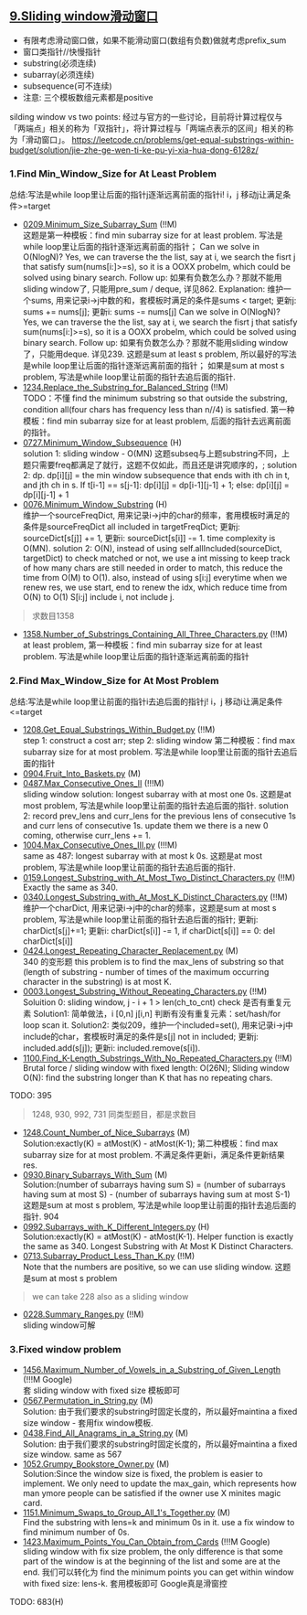 ## [9.Sliding window滑动窗口]()

* 有限考虑滑动窗口做，如果不能滑动窗口(数组有负数)做就考虑prefix_sum 
* 窗口类指针//快慢指针
* substring(必须连续) 
* subarray(必须连续)
* subsequence(可不连续)
* 注意: 三个模板数组元素都是positive

silding window vs two points: 经过与官方的一些讨论，目前将计算过程仅与「两端点」相关的称为「双指针」，将计算过程与「两端点表示的区间」相关的称为「滑动窗口」。
https://leetcode.cn/problems/get-equal-substrings-within-budget/solution/jie-zhe-ge-wen-ti-ke-pu-yi-xia-hua-dong-6128z/

### 1.Find Min_Window_Size for At Least Problem

总结:写法是while loop里让后面的指针j逐渐远离前面的指针i! i，j 移动j让满足条件>=target

- [0209.Minimum_Size_Subarray_Sum](Solutions/0209.Minimum_Size_Subarray_Sum.py) (!!M)<br>
这题是第一种模板：find min subarray size for at least problem. 写法是while loop里让后面的指针逐渐远离前面的指针； Can we solve in O(NlogN)? Yes, we can traverse the the list, say at i, we search the fisrt j that satisfy sum(nums[i:]>=s), so it is a OOXX probelm, which could be solved using binary search. Follow up: 如果有负数怎么办？那就不能用sliding window了, 只能用pre_sum / deque, 详见862.
Explanation: 维护一个sums, 用来记录i->j中数的和，套模板时满足的条件是sums < target; 更新j: sums += nums[j]; 更新i: sums -= nums[j] Can we solve in O(NlogN)? Yes, we can traverse the the list, say at i, we search the fisrt j that satisfy sum(nums[i:]>=s), so it is a OOXX probelm, which could be solved using binary search. Follow up: 如果有负数怎么办？那就不能用sliding window了，只能用deque. 详见239. 这题是sum at least s problem, 所以最好的写法是while loop里让后面的指针逐渐远离前面的指针； 如果是sum at most s problem, 写法是while loop里让前面的指针去追后面的指针.
- [1234.Replace_the_Substring_for_Balanced_String](Solutions/1234.Replace_the_Substring_for_Balanced_String.py) (!!M)<br>
TODO：不懂
find the minimum substring so that outside the substring, condition all(four chars has frequency less than n//4) is satisfied. 第一种模板：find min subarray size for at least problem, 后面的指针去远离前面的指针。
- [0727.Minimum_Window_Subsequence](Solutions/0727.Minimum_Window_Subsequence.py) (H)<br>
solution 1: sliding window - O(MN) 这题subseq与上题substring不同，上题只需要freq都满足了就行，这题不仅如此，而且还是讲究顺序的，; solution 2: dp. dp[i][j] = the min window subsequence that ends with ith ch in t, and jth ch in s. If t[i-1] == s[j-1]: dp[i][j] = dp[i-1][j-1] + 1; else: dp[i][j] = dp[i][j-1] + 1
- [0076.Minimum_Window_Substring](Solutions/0076.Minimum_Window_Substring.py) (H)<br>
维护一个sourceFreqDict, 用来记录i->j中的char的频率，套用模板时满足的条件是sourceFreqDict all included in targetFreqDict; 更新j: sourceDict[s[j]] += 1, 更新i: sourceDict[s[i]] -= 1. time complexity is O(MN). solution 2: O(N), instead of using self.allIncluded(sourceDict, targetDict) to check matched or not, we use a int missing to keep track of how many chars are still needed in order to match, this reduce the time from O(M) to O(1). also, instead of using s[i:j] everytime when we renew res, we use start, end to renew the idx, which reduce time from O(N) to O(1)
S[i:j] include i, not include j.

> 求数目1358
- [1358.Number_of_Substrings_Containing_All_Three_Characters.py](Solutions/1358.Number_of_Substrings_Containing_All_Three_Characters.py) (!!M)<br>
at least problem, 第一种模板：find min subarray size for at least problem. 写法是while loop里让后面的指针逐渐远离前面的指针

### 2.Find Max_Window_Size for At Most Problem
总结:写法是while loop里让前面的指针i去追后面的指针j! i，j 移动i让满足条件<=target

- [1208.Get_Equal_Substrings_Within_Budget.py](Solutions/1208.Get_Equal_Substrings_Within_Budget.py) (!!M)<br>
step 1: construct a cost arr; step 2: sliding window 第二种模板：find max subarray size for at most problem. 写法是while loop里让前面的指针去追后面的指针
- [0904.Fruit_Into_Baskets.py](Solutions/0904.Fruit_Into_Baskets.py) (M)<br>
- [0487.Max_Consecutive_Ones_II](Solutions/0487.Max_Consecutive_Ones_II.py) (!!!M)<br>
sliding window solution: longest subarray with at most one 0s. 这题是at most problem, 写法是while loop里让前面的指针去追后面的指针. solution 2: record prev_lens and curr_lens for the previous lens of consecutive 1s and curr lens of consecutive 1s. update them we there is a new 0 coming, otherwise curr_lens += 1.
- [1004.Max_Consecutive_Ones_III.py](Solutions/1004.Max_Consecutive_Ones_III.py) (!!!M)<br>
same as 487: longest subarray with at most k 0s. 这题是at most problem, 写法是while loop里让前面的指针去追后面的指针.
- [0159.Longest_Substring_with_At_Most_Two_Distinct_Characters.py](Solutions/0159.Longest_Substring_with_At_Most_Two_Distinct_Characters.py) (!!M)<br>
Exactly the same as 340.
- [0340.Longest_Substring_with_At_Most_K_Distinct_Characters.py](Solutions/0340.Longest_Substring_with_At_Most_K_Distinct_Characters.py) (!!M)<br>
维护一个charDict, 用来记录i->j中的char的频率，这题是sum at most s problem, 写法是while loop里让前面的指针去追后面的指针; 更新j: charDict[s[j]+=1; 更新i: charDict[s[i]] -= 1, if charDict[s[i]] == 0: del charDict[s[i]]
- [0424.Longest_Repeating_Character_Replacement.py](Solutions/0424.Longest_Repeating_Character_Replacement.py) (M)<br>
340 的变形题 this problem is to find the max_lens of substring so that (length of substring - number of times of the maximum occurring character in the substring) is at most K.
- [0003.Longest_Substring_Without_Repeating_Characters.py](Solutions/0003.Longest_Substring_Without_Repeating_Characters.py) (!!M) <br>
Soluition 0: sliding window, j - i + 1 > len(ch_to_cnt) check 是否有重复元素 
Solution1: 简单做法，i [0,n] j[i,n] 判断有没有重复元素：set/hash/for loop scan it.
Solution2: 类似209，维护一个included=set(), 用来记录i->j中include的char，套模板时满足的条件是s[j] not in included; 更新j: included.add(s[j]); 更新i: included.remove(s[i]). 
- [1100.Find_K-Length_Substrings_With_No_Repeated_Characters.py](Solutions/1100.Find_K-Length_Substrings_With_No_Repeated_Characters.py) (!!M) <br>
Brutal force / sliding window with fixed length: O(26N); Sliding window O(N): find the substring longer than K that has no repeating chars.

TODO: 395

> 1248, 930, 992, 731 同类型题目，都是求数目
- [1248.Count_Number_of_Nice_Subarrays](Solutions/1248.Count_Number_of_Nice_Subarrays.py) (M)<br>
Solution:exactly(K) = atMost(K) - atMost(K-1); 第二种模板：find max subarray size for at most problem. 不满足条件更新i，满足条件更新结果res.
- [0930.Binary_Subarrays_With_Sum](Solutions/0930.Binary_Subarrays_With_Sum.py) (M)<br>
Solution:(number of subarrays having sum S) = (number of subarrays having sum at most S) - (number of subarrays having sum at most S-1) 这题是sum at most s problem, 写法是while loop里让前面的指针去追后面的指针.
904
- [0992.Subarrays_with_K_Different_Integers.py](Solutions/0992.Subarrays_with_K_Different_Integers.py) (H)<br>
Solution:exactly(K) = atMost(K) - atMost(K-1). Helper function is exactly the same as 340. Longest Substring with At Most K Distinct Characters.
- [0713.Subarray_Product_Less_Than_K.py](Solutions/0713.Subarray_Product_Less_Than_K.py) (!!M)<br>
Note that the numbers are positive, so we can use sliding window. 这题是sum at most s problem

> we can take 228 also as a sliding window
- [0228.Summary_Ranges.py](Solutions/0228.Summary_Ranges.py) (!!M) <br>
sliding window可解

### 3.Fixed window problem

- [1456.Maximum_Number_of_Vowels_in_a_Substring_of_Given_Length](Solutions/1456.Maximum_Number_of_Vowels_in_a_Substring_of_Given_Length.py) (!!!M Google)<br>
套 sliding window with fixed size 模板即可
- [0567.Permutation_in_String.py](Solutions/0567.Permutation_in_String.py) (M)<br>
Solution: 由于我们要求的substring时固定长度的，所以最好maintina a fixed size window - 套用fix window模板.
- [0438.Find_All_Anagrams_in_a_String.py](Solutions/0438.Find_All_Anagrams_in_a_String.py) (M)<br>
Solution: 由于我们要求的substring时固定长度的，所以最好maintina a fixed size window. same as 567
- [1052.Grumpy_Bookstore_Owner.py](Solutions/1052.Grumpy_Bookstore_Owner.py) (M)<br>
Solution:Since the window size is fixed, the problem is easier to implement. We only need to update the max_gain, which represents how man ymore people can be satisfied if the owner use X minites magic card.
- [1151.Minimum_Swaps_to_Group_All_1's_Together.py](Solutions/1151.Minimum_Swaps_to_Group_All_1's_Together.py) (M)<br>
Find the substring with lens=k and minimum 0s in it. use a fix window to find minimum number of 0s.
- [1423.Maximum_Points_You_Can_Obtain_from_Cards](Solutions/1423.Maximum_Points_You_Can_Obtain_from_Cards.py) (!!!M Google)<br>
sliding window with fix size problem, the only difference is that some part of the window is at the beginning of the list and some are at the end. 我们可以转化为 find the minimum points you can get within window with fixed size: lens-k. 套用模板即可 Google真是滑窗控

TODO: 683(H)


